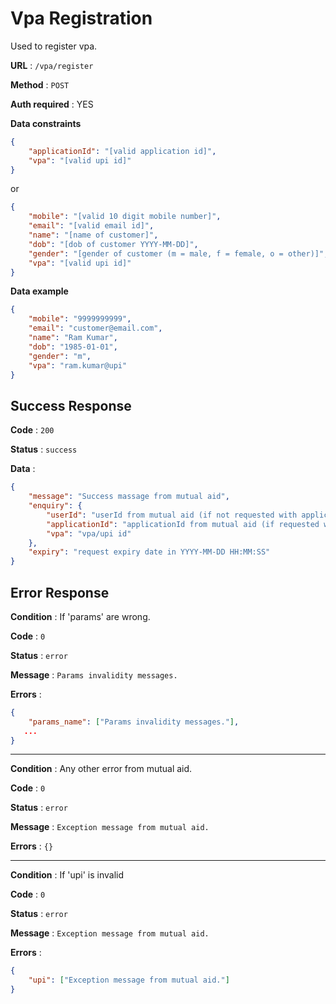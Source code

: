 # Vpa Registration

Used to register vpa.

**URL** : `/vpa/register`

**Method** : `POST`

**Auth required** : YES

**Data constraints**

```json
{
	"applicationId": "[valid application id]",
	"vpa": "[valid upi id]"
}
```

or

```json
{
	"mobile": "[valid 10 digit mobile number]",
	"email": "[valid email id]",
	"name": "[name of customer]",
	"dob": "[dob of customer YYYY-MM-DD]",
	"gender": "[gender of customer (m = male, f = female, o = other)]",
	"vpa": "[valid upi id]"
}
```

**Data example**

```json
{
	"mobile": "9999999999",
	"email": "customer@email.com",
	"name": "Ram Kumar",
	"dob": "1985-01-01",
	"gender": "m",
	"vpa": "ram.kumar@upi"
}
```

## Success Response

**Code** : `200`

**Status** : `success`

**Data** :

```json
{
	"message": "Success massage from mutual aid",
	"enquiry": {
		"userId": "userId from mutual aid (if not requested with applicationId)",
		"applicationId": "applicationId from mutual aid (if requested with applicationId)",
		"vpa": "vpa/upi id"
	},
	"expiry": "request expiry date in YYYY-MM-DD HH:MM:SS"
}
```

## Error Response

**Condition** : If 'params' are wrong.

**Code** : `0`

**Status** : `error`

**Message** : `Params invalidity messages.`

**Errors** :

```json
{
	"params_name": ["Params invalidity messages."],
   ...
}
```

---

**Condition** : Any other error from mutual aid.

**Code** : `0`

**Status** : `error`

**Message** : `Exception message from mutual aid.`

**Errors** : `{}`

---

**Condition** : If 'upi' is invalid

**Code** : `0`

**Status** : `error`

**Message** : `Exception message from mutual aid.`

**Errors** :

```json
{
	"upi": ["Exception message from mutual aid."]
}
```
